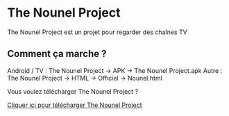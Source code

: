 # The Nounel Project
The Nounel Project est un projet pour regarder des chaînes TV

Comment ça marche ?
--------------------
Android / TV : The Nounel Project -> APK -> The Nounel Project.apk
Autre : The Nounel Project -> HTML -> Officiel -> Nounel.html


Vous voulez télécharger The Nounel Project ?

[Cliquer ici pour télécharger The Nounel Project]()
